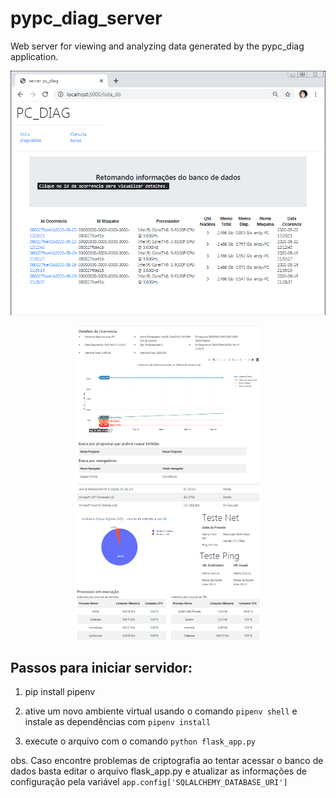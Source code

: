 # pypc_diag_server

Web server for viewing and analyzing data generated by the pypc_diag application.

<p align="center">
    <img src="static/main.png">
</p>
<p align="center">
    <img width="300" height="250" src="static/graph1.png">
    <img width="300" height="250" src="static/graph2.png">
</p>

## Passos para iniciar servidor:

1. pip install pipenv

2. ative um novo ambiente virtual usando o comando `pipenv shell` e instale 
as dependências com `pipenv install`

3. execute o arquivo com o comando `python flask_app.py`

obs. Caso encontre problemas de criptografia ao tentar acessar o banco de dados basta editar o arquivo flask_app.py e atualizar as informações de configuração pela variável `app.config['SQLALCHEMY_DATABASE_URI']`
